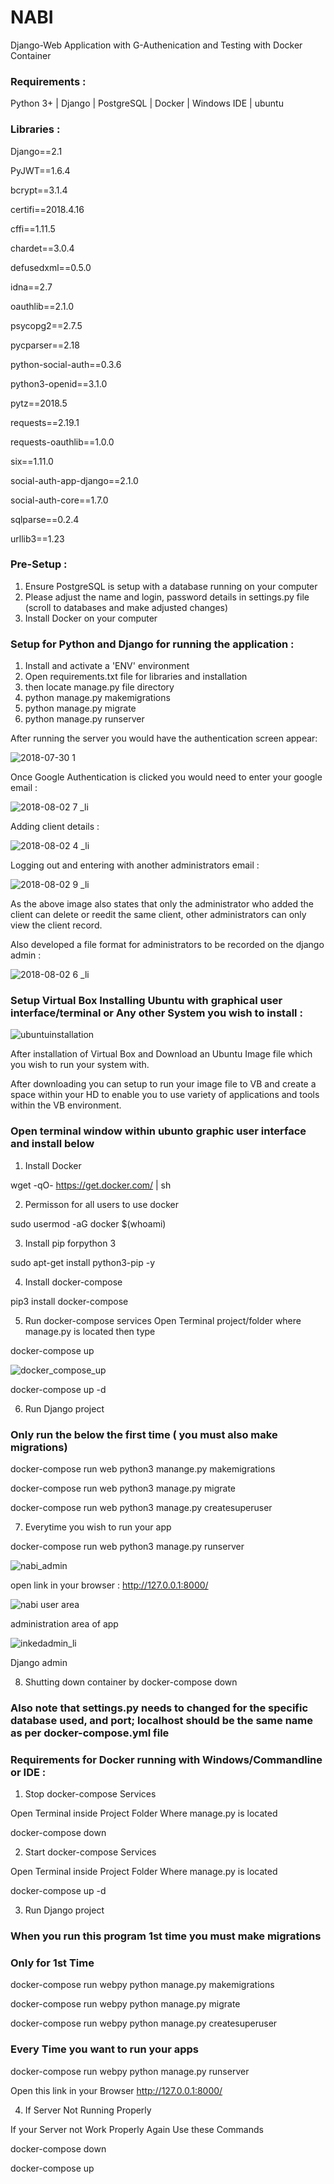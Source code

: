 # NABI 

Django-Web Application with G-Authenication and Testing with Docker Container

### Requirements :

Python 3+ | Django | PostgreSQL | Docker | Windows IDE | ubuntu

### Libraries :

Django==2.1

PyJWT==1.6.4

bcrypt==3.1.4

certifi==2018.4.16

cffi==1.11.5

chardet==3.0.4

defusedxml==0.5.0

idna==2.7

oauthlib==2.1.0

psycopg2==2.7.5

pycparser==2.18

python-social-auth==0.3.6

python3-openid==3.1.0

pytz==2018.5

requests==2.19.1

requests-oauthlib==1.0.0

six==1.11.0

social-auth-app-django==2.1.0

social-auth-core==1.7.0

sqlparse==0.2.4

urllib3==1.23

### Pre-Setup :

1) Ensure PostgreSQL is setup with a database running on your computer
2) Please adjust the name and login, password details in settings.py file (scroll to databases and make adjusted changes)
3) Install Docker on your computer 

### Setup for Python and Django for running the application :

1) Install and activate a 'ENV' environment 
2) Open requirements.txt file for libraries and installation
3) then locate manage.py file directory
4) python manage.py makemigrations
5) python manage.py migrate
6) python manage.py runserver

After running the server you would have the authentication screen appear:

![2018-07-30 1](https://user-images.githubusercontent.com/41096204/43560533-f616b1ea-95e0-11e8-80c8-6e5af30403c9.png)

Once Google Authentication is clicked you would need to enter your google email :

![2018-08-02 7 _li](https://user-images.githubusercontent.com/41096204/43566858-e501e3da-95fd-11e8-9410-550d3e7cf6f3.jpg)

Adding client details :

![2018-08-02 4 _li](https://user-images.githubusercontent.com/41096204/43567155-d22aa656-95fe-11e8-9734-7bfbf0c4c366.jpg)


Logging out and entering with another administrators email :

![2018-08-02 9 _li](https://user-images.githubusercontent.com/41096204/43567313-570075a4-95ff-11e8-99b5-b3f59817d7f6.jpg)

As the above image also states that only the administrator who added the client can delete or reedit the same client, other administrators can only view the client record.

Also developed a file format for administrators to be recorded on the django admin :

![2018-08-02 6 _li](https://user-images.githubusercontent.com/41096204/43567483-f0c8ae86-95ff-11e8-9515-f520c34b02b0.jpg)

### Setup Virtual Box Installing Ubuntu with graphical user interface/terminal or Any other System you wish to install :

![ubuntuinstallation](https://user-images.githubusercontent.com/41096204/43659622-8ef0b984-972a-11e8-8fa5-ef0ad010ba5b.png)

After installation of Virtual Box and Download an Ubuntu Image file which you wish to run your system with.

After downloading you can setup to run your image file to VB and create a space within your HD to enable you to use variety of applications and tools within the VB environment.

### Open terminal window within ubunto graphic user interface and install below

1) Install Docker

wget -qO- https://get.docker.com/ | sh

2) Permisson for all users to use docker

sudo usermod -aG docker $(whoami)

3) Install pip forpython 3

sudo apt-get install python3-pip -y

4) Install docker-compose

pip3 install docker-compose

5) Run docker-compose services
Open Terminal project/folder where manage.py is located then type

docker-compose up

![docker_compose_up](https://user-images.githubusercontent.com/41096204/43679685-a84a5c6e-97f7-11e8-88a8-869d7dff9603.png)

docker-compose up -d

6) Run Django project

### Only run the below the first time ( you must also make migrations)

docker-compose run web python3 manange.py makemigrations 

docker-compose run web python3 manage.py migrate

docker-compose run web python3 manage.py createsuperuser

7) Everytime you wish to run your app

docker-compose run web python3 manage.py runserver

![nabi_admin](https://user-images.githubusercontent.com/41096204/43679705-28d6ea00-97f8-11e8-888e-ace5e586f138.png)

open link in your browser : http://127.0.0.1:8000/

![nabi user area](https://user-images.githubusercontent.com/41096204/43679752-d6c2781e-97f8-11e8-8056-2b3f24d80eb7.png)

administration area of app

![inkedadmin_li](https://user-images.githubusercontent.com/41096204/43679762-18a46008-97f9-11e8-8eb3-eb178483170d.jpg)

Django admin 

8) Shutting down container by docker-compose down



### Also note that settings.py needs to changed for the specific database used, and port; localhost should be the same name as per docker-compose.yml file

### Requirements for Docker running with Windows/Commandline or IDE : 

1) Stop docker-compose Services

Open Terminal inside Project Folder Where manage.py is located

docker-compose down

2) Start docker-compose Services

Open Terminal inside Project Folder Where manage.py is located

docker-compose up -d

3) Run Django project

### When you run this program 1st time you must make migrations
### Only for 1st Time

docker-compose run webpy python manage.py makemigrations

docker-compose run webpy python manage.py migrate

docker-compose run webpy python manage.py createsuperuser

### Every Time you want to run your apps

docker-compose run webpy python manage.py runserver 

Open this link in your Browser http://127.0.0.1:8000/

4) If Server Not Running Properly

If your Server not Work Properly Again Use these Commands

docker-compose down

docker-compose up
